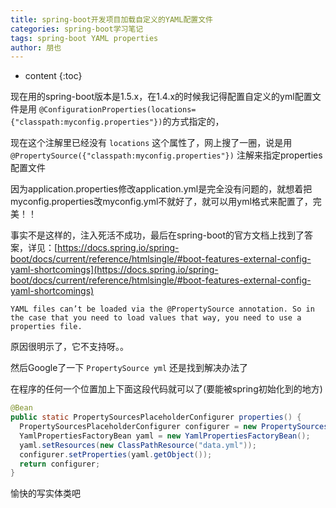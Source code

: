 ```yaml
---
title: spring-boot开发项目加载自定义的YAML配置文件
categories: spring-boot学习笔记
tags: spring-boot YAML properties
author: 朋也
---
```


* content
{:toc}

现在用的spring-boot版本是1.5.x，在1.4.x的时候我记得配置自定义的yml配置文件是用 `@ConfigurationProperties(locations={"classpath:myconfig.properties"})`的方式指定的，

现在这个注解里已经没有 `locations` 这个属性了，网上搜了一圈，说是用 `@PropertySource({"classpath:myconfig.properties"})` 注解来指定properties配置文件

因为application.properties修改application.yml是完全没有问题的，就想着把 myconfig.properties改myconfig.yml不就好了，就可以用yml格式来配置了，完美！！




事实不是这样的，注入死活不成功，最后在spring-boot的官方文档上找到了答案，详见：[https://docs.spring.io/spring-boot/docs/current/reference/htmlsingle/#boot-features-external-config-yaml-shortcomings](https://docs.spring.io/spring-boot/docs/current/reference/htmlsingle/#boot-features-external-config-yaml-shortcomings)
```
YAML files can’t be loaded via the @PropertySource annotation. So in the case that you need to load values that way, you need to use a properties file.
```

原因很明示了，它不支持呀。。

然后Google了一下 `PropertySource yml` 还是找到解决办法了

在程序的任何一个位置加上下面这段代码就可以了(要能被spring初始化到的地方)

```java
@Bean
public static PropertySourcesPlaceholderConfigurer properties() {
  PropertySourcesPlaceholderConfigurer configurer = new PropertySourcesPlaceholderConfigurer();
  YamlPropertiesFactoryBean yaml = new YamlPropertiesFactoryBean();
  yaml.setResources(new ClassPathResource("data.yml"));
  configurer.setProperties(yaml.getObject());
  return configurer;
}
```

愉快的写实体类吧
